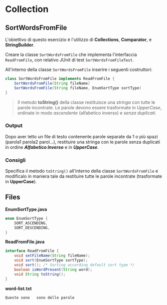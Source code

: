 # Collection

## SortWordsFromFile

L'obiettivo di questo esercizio è l'utilizzo di **Collections**, **Comparator**, e **StringBuilder**.

Creare la classe `SortWordsFromFile` che implementa l'interfaccia `ReadFromFile`, con relativo JUnit di test `SortWordsFromFileTest`.

All'interno della classe `SortWordsFromFile` inserire i seguenti costruttori:

```java
class SortWordsFromFile implements ReadFromFile {
    SortWordsFromFile(String fileName)
    SortWordsFromFile(String fileName, EnumSortType sortType)
}
```

> Il metodo **toString()** della classe restituisce una _stringa_ con tutte le parole incontrate.
Le parole devono essere trasformate in _UpperCase_, ordinate in modo _ascendente_ (alfabetico inverso) e _senza duplicati_.

### Output

Dopo aver letto un file di testo contenente parole separate da 1 o più spazi (parola1 parola2  parol...), restituire una stringa con le parole senza duplicati in ordine **_Alfabetico Inverso_** e in **_UpperCase_**.

### Consigli

Specifica il metodo `toString()` all'interno della classe `SortWordsFromFile` e modificalo in maniera tale da restituire tutte le parole incontrate (trasformate in **UpperCase**).

## Files

**EnumSortType.java**

```java
enum EnumSortType {
    SORT_ASCENDING,
    SORT_DESCENDING,
}
```

**ReadFromFile.java**

```java
interface ReadFromFile {
    void setFileName(String fileName);
    void sort(EnumSortType sortType);
    void sort(); /* Sorting according default sort type */
    boolean isWordPresent(String word);
    void String toString();
}
```

**word-list.txt**

```text
Queste sono   sono delle parole 
```
